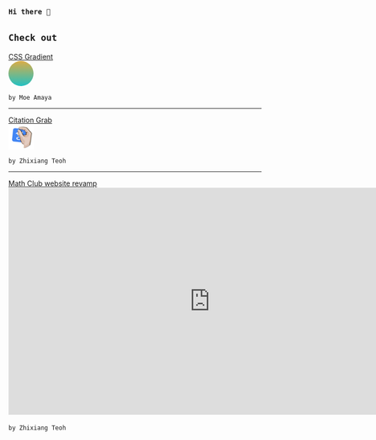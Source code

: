 ### <code>Hi there 👋</code>

<!-- **zhixiangteoh/zhixiangteoh** is a ✨ _special_ ✨ repository because its `README.md` (this file) appears on your GitHub profile. -->
<style> 
  .circle-css-gradient {
    height: 50px;
    width: 50px;
    background: rgb(34,193,195);
    background: linear-gradient(0deg, rgba(34,193,195,1) 0%, rgba(219,172,69,1) 100%);
    border-radius: 50%;
    display: block;
  }

  .citation-grab {
      height: 50px;
      width: 50px;
      display: block;
  }
</style>

## <code>Check out</code>
<div>
    <a href="https://cssgradient.io/">CSS Gradient</a>
    <div class="circle-css-gradient"></div>
    
    by Moe Amaya
</div>

<hr>

<div>
    <a href="https://teohzhixiang.com/citation-grab/">Citation Grab</a>
    <img class="citation-grab" src="./images/citation-grab.png">
    
    by Zhixiang Teoh
</div>

<hr>

<div>
    <a href="https://teohzhixiang.com/citation-grab/">Math Club website revamp</a>
    <iframe style="border: 1px solid rgba(0, 0, 0, 0.1);" width="800" height="450" src="https://www.figma.com/embed?embed_host=share&url=https%3A%2F%2Fwww.figma.com%2Ffile%2FDEZlPPbR0SSjoT42Me5mmR%2Fdesktop%3Fnode-id%3D0%253A1&chrome=DOCUMENTATION" allowfullscreen></iframe>

    by Zhixiang Teoh
</div>